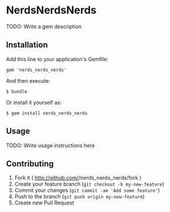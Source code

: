 # NerdsNerdsNerds

TODO: Write a gem description

## Installation

Add this line to your application's Gemfile:

    gem 'nerds_nerds_nerds'

And then execute:

    $ bundle

Or install it yourself as:

    $ gem install nerds_nerds_nerds

## Usage

TODO: Write usage instructions here

## Contributing

1. Fork it ( http://github.com/<my-github-username>/nerds_nerds_nerds/fork )
2. Create your feature branch (`git checkout -b my-new-feature`)
3. Commit your changes (`git commit -am 'Add some feature'`)
4. Push to the branch (`git push origin my-new-feature`)
5. Create new Pull Request
